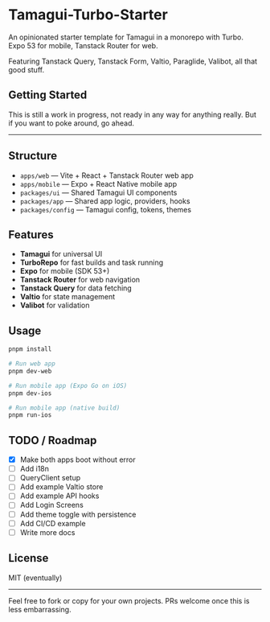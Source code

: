 # Tamagui-Turbo-Starter

An opinionated starter template for Tamagui in a monorepo with Turbo. Expo 53 for mobile, Tanstack Router for web.

Featuring Tanstack Query, Tanstack Form, Valtio, Paraglide, Valibot, all that good stuff.

## Getting Started

This is still a work in progress, not ready in any way for anything really. But if you want to poke around, go ahead.

---

## Structure

- `apps/web` — Vite + React + Tanstack Router web app
- `apps/mobile` — Expo + React Native mobile app
- `packages/ui` — Shared Tamagui UI components
- `packages/app` — Shared app logic, providers, hooks
- `packages/config` — Tamagui config, tokens, themes

## Features

- **Tamagui** for universal UI
- **TurboRepo** for fast builds and task running
- **Expo** for mobile (SDK 53+)
- **Tanstack Router** for web navigation
- **Tanstack Query** for data fetching
- **Valtio** for state management
- **Valibot** for validation

## Usage

```sh
pnpm install

# Run web app
pnpm dev-web

# Run mobile app (Expo Go on iOS)
pnpm dev-ios

# Run mobile app (native build)
pnpm run-ios
```

## TODO / Roadmap

- [x] Make both apps boot without error
- [ ] Add i18n
- [ ] QueryClient setup
- [ ] Add example Valtio store
- [ ] Add example API hooks
- [ ] Add Login Screens
- [ ] Add theme toggle with persistence
- [ ] Add CI/CD example
- [ ] Write more docs

## License

MIT (eventually)

---

Feel free to fork or copy for your own projects. PRs welcome once this is less embarrassing.

